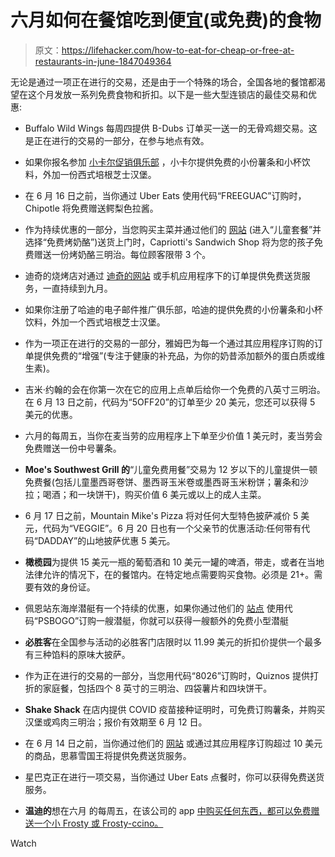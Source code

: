 # 六月如何在餐馆吃到便宜(或免费)的食物

> 原文：<https://lifehacker.com/how-to-eat-for-cheap-or-free-at-restaurants-in-june-1847049364>

无论是通过一项正在进行的交易，还是由于一个特殊的场合，全国各地的餐馆都渴望在这个月发放一系列免费食物和折扣。以下是一些大型连锁店的最佳交易和优惠:

*   Buffalo Wild Wings 每周四提供 B-Dubs 订单买一送一的无骨鸡翅交易。这是正在进行的交易的一部分，在参与地点有效。

*   如果你报名参加 [小卡尔促销俱乐部](https://www.carlsjr.com/email-signup) ，小卡尔提供免费的小份薯条和小杯饮料，外加一份西式培根芝士汉堡。
*   在 6 月 16 日之前，当你通过 Uber Eats 使用代码“FREEGUAC”订购时，Chipotle 将免费赠送鳄梨色拉酱。
*   作为持续优惠的一部分，当您购买主菜并通过他们的 [网站](https://order.capriottis.com/) (进入“儿童套餐”并选择“免费烤奶酪”)送货上门时，Capriotti's Sandwich Shop 将为您的孩子免费赠送一份烤奶酪三明治。每位顾客限带 3 个。
*   迪奇的烧烤店对通过 [迪奇的网站](https://www.dickeys.com/) 或手机应用程序下的订单提供免费送货服务，一直持续到九月。
*   如果你注册了哈迪的电子邮件推广俱乐部，哈迪的提供免费的小份薯条和小杯饮料，外加一个西式培根芝士汉堡。
*   作为一项正在进行的交易的一部分，雅姆巴为每一个通过其应用程序订购的订单提供免费的“增强”(专注于健康的补充品，为你的奶昔添加额外的蛋白质或维生素)。
*   吉米·约翰的会在你第一次在它的应用上点单后给你一个免费的八英寸三明治。在 6 月 13 日之前，代码为“5OFF20”的订单至少 20 美元，您还可以获得 5 美元的优惠。
*   六月的每周五，当你在麦当劳的应用程序上下单至少价值 1 美元时，麦当劳会免费赠送一份中号薯条。
*   **Moe's Southwest Grill 的**“儿童免费用餐”交易为 12 岁以下的儿童提供一顿免费餐(包括儿童墨西哥卷饼、墨西哥玉米卷或墨西哥玉米粉饼；薯条和沙拉；喝酒；和一块饼干)，购买价值 6 美元或以上的成人主菜。
*   6 月 17 日之前，Mountain Mike's Pizza 将对任何大型特色披萨减价 5 美元，代码为“VEGGIE”。6 月 20 日也有一个父亲节的优惠活动:任何带有代码“DADDAY”的山地披萨优惠 5 美元。
*   **橄榄园**为提供 15 美元一瓶的葡萄酒和 10 美元一罐的啤酒，带走，或者在当地法律允许的情况下，在的餐馆内。在特定地点需要购买食物。必须是 21+。需要有效的身份证。
*   佩恩站东海岸潜艇有一个持续的优惠，如果你通过他们的 [站点](https://order.penn-station.com/#/) 使用代码“PSBOGO”订购一艘潜艇，你就可以获得一艘额外的免费小型潜艇
*   **必胜客**在全国参与活动的必胜客门店限时以 11.99 美元的折扣价提供一个最多有三种馅料的原味大披萨。
*   作为正在进行的交易的一部分，当您用代码“8026”订购时，Quiznos 提供打折的家庭餐，包括四个 8 英寸的三明治、四袋薯片和四块饼干。
*   **Shake Shack** 在店内提供 COVID 疫苗接种证明时，可免费订购薯条，并购买汉堡或鸡肉三明治；报价有效期至 6 月 12 日。
*   在 6 月 14 日之前，当你通过他们的 [网站](https://order.smoothieking.com/) 或通过其应用程序订购超过 10 美元的商品，思慕雪国王将提供免费送货服务。
*   星巴克正在进行一项交易，当你通过 Uber Eats 点餐时，你可以获得免费送货服务。
*   **温迪的**想在六月 的每周五，在该公司的 app [中购买任何东西，都可以免费赠送一个小 Frosty 或 Frosty-ccino。](https://lifehacker.com/get-a-free-frosty-every-friday-in-june-at-wendys-1847039907) 

Watch